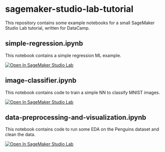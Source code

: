 # sagemaker-studio-lab-tutorial
This repository contains some example notebooks for a small SageMaker Studio Lab tutorial, written for DataCamp.

## simple-regression.ipynb
This notebook contains a simple regression ML example.

[![Open In SageMaker Studio Lab](https://studiolab.sagemaker.aws/studiolab.svg)](https://studiolab.sagemaker.aws/import/github.com/patrickbrus/sagemaker-studio-lab-tutorial/blob/master/simple-regression.ipynb)

## image-classifier.ipynb
This notebook contains code to train a simple NN to classify MNIST images.

[![Open In SageMaker Studio Lab](https://studiolab.sagemaker.aws/studiolab.svg)](https://studiolab.sagemaker.aws/import/github.com/patrickbrus/sagemaker-studio-lab-tutorial/blob/master/image-classifier.ipynb)

## data-preprocessing-and-visualization.ipynb
This notebook contains code to run some EDA on the Penguins dataset and clean the data.

[![Open In SageMaker Studio Lab](https://studiolab.sagemaker.aws/studiolab.svg)](https://studiolab.sagemaker.aws/import/github.com/patrickbrus/sagemaker-studio-lab-tutorial/blob/master/data-preprocessing-and-visualization.ipynb)

